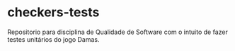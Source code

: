 # checkers-tests
Repositorio para disciplina de Qualidade de Software com o intuito de fazer testes unitários do jogo Damas.
